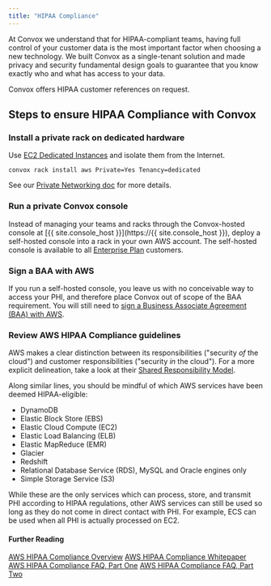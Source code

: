 ```yaml
---
title: "HIPAA Compliance"
---
```


At Convox we understand that for HIPAA-compliant teams, having full control of your customer data is the most important factor when choosing a new technology. We built Convox as a single-tenant solution and made privacy and security fundamental design goals to guarantee that you know exactly who and what has access to your data.

Convox offers HIPAA customer references on request.

## Steps to ensure HIPAA Compliance with Convox

### Install a private rack on dedicated hardware

Use [EC2 Dedicated Instances](https://aws.amazon.com/ec2/purchasing-options/dedicated-instances/) and isolate them from the Internet.

```
convox rack install aws Private=Yes Tenancy=dedicated
```

See our [Private Networking doc](/docs/private-networking/) for more details.

### Run a private Convox console

Instead of managing your teams and racks through the Convox-hosted console at [{{ site.console_host }}](https://{{ site.console_host }}), deploy a self-hosted console into a rack in your own AWS account. The self-hosted console is available to all [Enterprise Plan](/pricing) customers.

### Sign a BAA with AWS

If you run a self-hosted console, you leave us with no conceivable way to access your PHI, and therefore place Convox out of scope of the BAA requirement. You will still need to [sign a Business Associate Agreement (BAA) with AWS](https://aws.amazon.com/compliance/hipaa-compliance/).

### Review AWS HIPAA Compliance guidelines

AWS makes a clear distinction between its responsibilities ("security _of_ the cloud") and customer responsibilities ("security _in_ the cloud"). For a more explicit delineation, take a look at their [Shared Responsibility Model](https://aws.amazon.com/compliance/shared-responsibility-model/).

Along similar lines, you should be mindful of which AWS services have been deemed HIPAA-eligible:

* DynamoDB
* Elastic Block Store (EBS)
* Elastic Cloud Compute (EC2)
* Elastic Load Balancing (ELB)
* Elastic MapReduce (EMR)
* Glacier
* Redshift
* Relational Database Service (RDS), MySQL and Oracle engines only
* Simple Storage Service (S3)

While these are the only services which can process, store, and transmit PHI according to HIPAA regulations, other AWS services can still be used so long as they do not come in direct contact with PHI. For example, ECS can be used when all PHI is actually processed on EC2.

#### Further Reading

[AWS HIPAA Compliance Overview](https://aws.amazon.com/compliance/hipaa-compliance/)
[AWS HIPAA Compliance Whitepaper](https://d0.awsstatic.com/whitepapers/compliance/AWS_HIPAA_Compliance_Whitepaper.pdf)
[AWS HIPAA Compliance FAQ, Part One](https://blogs.aws.amazon.com/security/post/Tx3TGE4YTL0XK5Z/Frequently-Asked-Questions-About-HIPAA-Compliance-in-the-AWS-Cloud)
[AWS HIPAA Compliance FAQ, Part Two](https://blogs.aws.amazon.com/security/post/Tx3FDPNNKZ5XFEE/Frequently-Asked-Questions-About-HIPAA-Compliance-in-the-AWS-Cloud-Part-Two)
